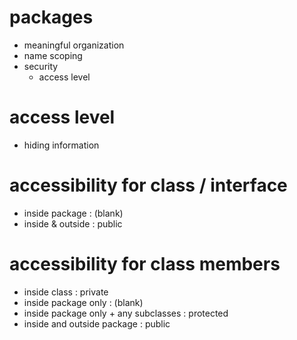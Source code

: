 # packages

- meaningful organization
- name scoping
- security
  - access level

# access level

- hiding information

# accessibility for class / interface

- inside package : (blank)
- inside & outside : public

# accessibility for class members

- inside class : private
- inside package only : (blank)
- inside package only + any subclasses : protected
- inside and outside package : public
